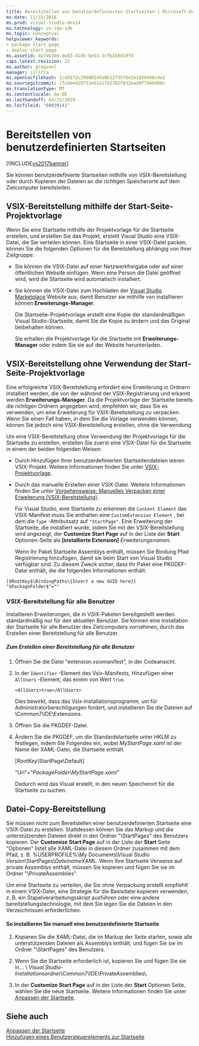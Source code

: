 ```yaml
---
title: Bereitstellen von benutzerdefinierten Startseiten | Microsoft-Dokumentation
ms.date: 11/15/2016
ms.prod: visual-studio-dev14
ms.technology: vs-ide-sdk
ms.topic: conceptual
helpviewer_keywords:
- package start page
- deploy start page
ms.assetid: 4a7eb360-de83-41d5-be53-3cfb160d19f9
caps.latest.revision: 22
ms.author: gregvanl
manager: jillfra
ms.openlocfilehash: 1cdd172c2960024da8b12735764161d36498c4e2
ms.sourcegitcommit: 1fc6ee928733e61a1f42782f832ead9f7946d00c
ms.translationtype: MT
ms.contentlocale: de-DE
ms.lasthandoff: 04/22/2019
ms.locfileid: "60039141"
---
```

# <a name="deploying-custom-start-pages"></a>Bereitstellen von benutzerdefinierten Startseiten
[!INCLUDE[vs2017banner](../includes/vs2017banner.md)]

Sie können benutzerdefinierte Startseiten mithilfe von VSIX-Bereitstellung oder durch Kopieren der Dateien an die richtigen Speicherorte auf dem Zielcomputer bereitstellen.  
  
## <a name="vsix-deployment-by-using-the-start-page-project-template"></a>VSIX-Bereitstellung mithilfe der Start-Seite-Projektvorlage  
 Wenn Sie eine Startseite mithilfe der Projektvorlage für die Startseite erstellen, und erstellen Sie das Projekt, erstellt Visual Studio eine VSIX-Datei, die Sie verteilen können. Eine Startseite in einer VSIX-Datei packen, können Sie die folgenden Optionen für die Bereitstellung abhängig von Ihrer Zielgruppe:  
  
- Sie können die VSIX-Datei auf einer Netzwerkfreigabe oder auf einer öffentlichen Website einfügen. Wenn eine Person die Datei geöffnet wird, wird die Startseite wird automatisch installiert.  
  
- Sie können die VSIX-Datei zum Hochladen der [Visual Studio Marketplace](https://marketplace.visualstudio.com/) Website aus, damit Benutzer sie mithilfe von installieren können **Erweiterungs-Manager**.  
  
  Die Startseite-Projektvorlage erstellt eine Kopie der standardmäßigen Visual Studio-Startseite, damit Sie die Kopie zu ändern und das Original beibehalten können.  
  
  Sie erhalten die Projektvorlage für die Startseite mit **Erweiterungs-Manager** oder indem Sie sie auf der Website herunterladen.  
  
## <a name="vsix-deployment-without-using-the-start-page-project-template"></a>VSIX-Bereitstellung ohne Verwendung der Start-Seite-Projektvorlage  
 Eine erfolgreiche VSIX-Bereitstellung erfordert eine Erweiterung in Ordnern installiert werden, die von der während der VSIX-Registrierung und erkannt werden **Erweiterungs-Manager**. Da die Projektvorlage der Startseite bereits die richtigen Ordnern angegeben wird, empfehlen wir, dass Sie es verwenden, um eine Erweiterung für VSIX-Bereitstellung zu verpacken. Wenn Sie einen Fall haben, in dem Sie die Vorlage verwenden können, können Sie jedoch eine VSIX-Bereitstellung erstellen, ohne die Verwendung.  
  
 Um eine VSIX-Bereitstellung ohne Verwendung der Projektvorlage für die Startseite zu erstellen, erstellen Sie zuerst eine VSIX-Datei für die Startseite in einem der beiden folgenden Weisen:  
  
- Durch Hinzufügen Ihrer benutzerdefinierten Startseitendateien leeren VSIX-Projekt. Weitere Informationen finden Sie unter [VSIX-Projektvorlage](../extensibility/vsix-project-template.md).  
  
- Durch das manuelle Erstellen einer VSIX-Datei. Weitere Informationen finden Sie unter [Vorgehensweise: Manuelles Verpacken einer Erweiterung (VSIX-Bereitstellung)](../misc/how-to-manually-package-an-extension-vsix-deployment.md).  
  
  Für Visual Studio, eine Startseite zu erkennen die `Content Element` das VSIX-Manifest muss Sie enthalten eine `CustomExtension Element` , bei dem die `Type` -Attributsatz auf `"StartPage"`. Eine Erweiterung der Startseite, die installiert wurde, indem Sie mit der VSIX-Bereitstellung wird angezeigt, der **Customize Start Page** auf in der Liste der **Start** Optionen-Seite als **[installierte Extension]** *Erweiterungsnamen*.  
  
  Wenn Ihr Paket Startseite Assemblys enthält, müssen Sie Bindung Pfad Registrierung hinzufügen, damit sie beim Start von Visual Studio verfügbar sind. Zu diesem Zweck sicher, dass Ihr Paket eine PKGDEF-Datei enthält, die die folgenden Informationen enthält.  
  
```  
[$RootKey$\BindingPaths\{Insert a new GUID here}]  
"$PackageFolder$"=""  
```  
  
### <a name="vsix-deployment-for-all-users"></a>VSIX-Bereitstellung für alle Benutzer  
 Installieren Erweiterungen, die in VSIX-Paketen bereitgestellt werden. standardmäßig nur für den aktuellen Benutzer. Sie können eine Installation der Startseite für alle Benutzer des Zielcomputers vornehmen, durch das Erstellen einer Bereitstellung für alle Benutzer.  
  
##### <a name="to-create-an-all-users-deployment"></a>Zum Erstellen einer Bereitstellung für alle Benutzer  
  
1. Öffnen Sie die Datei "extension.vsixmanifest", in der Codeansicht.  
  
2. In der `Identifier` -Element des Vsix-Manifests, Hinzufügen einer `AllUsers` -Element, das einem von Wert `true`.  
  
    ```  
    <AllUsers>true</AllUsers>  
    ```  
  
     Dies bewirkt, dass das Vsix-Installationsprogramm, um für Administratorberechtigungen fordert, und installieren Sie die Dateien auf \Common7\IDE\Extensions.  
  
3. Öffnen Sie die PKGDEF-Datei.  
  
4. Ändern Sie die PKGDEF, um die Standardstartseite unter HKLM zu festlegen, indem Sie Folgendes ein, wobei *MyStartPage.xaml* ist der Name der XAML-Datei, die Startseite enthält.  
  
     [$RootKey$\StartPage\Default]  
  
     "Uri"="$PackageFolder$\\*MyStartPage.xaml*"  
  
     Dadurch wird das Visual erstellt, in den neuen Speicherort für die Startseite zu suchen.  
  
## <a name="file-copy-deployment"></a>Datei-Copy-Bereitstellung  
 Sie müssen nicht zum Bereitstellen einer benutzerdefinierten Startseite eine VSIX-Datei zu erstellen. Stattdessen können Sie das Markup und die unterstützenden Dateien direkt in den Ordner "\StartPages\" des Benutzers kopieren. Der **Customize Start Page** auf in der Liste der **Start** Seite "Optionen" listet alle XAML-Datei in diesem Ordner zusammen mit dem Pfad, z. B. %USERPROFILE%\My Documents\Visual Studio  *Version*\StartPages\\*Dateiname*XAML. Wenn Ihre Startseite Verweise auf private Assemblys enthält, müssen Sie kopieren und fügen Sie sie im Ordner "\PrivateAssemblies\".  
  
 Um eine Startseite zu verteilen, die Sie ohne Verpackung erstellt empfiehlt in einem VSIX-Datei, eine Strategie für die Basisdatei kopieren verwenden, z. B. ein Stapelverarbeitungsskript ausführen oder eine andere bereitstellungstechnologie, mit dem Sie legen Sie die Dateien in den Verzeichnissen erforderlichen.  
  
#### <a name="to-manually-install-a-custom-start-page"></a>So installieren Sie manuell eine benutzerdefinierte Startseite  
  
1. Kopieren Sie die XAML-Datei, die im Markup der Seite starten, sowie alle unterstützenden Dateien als Assemblys enthält, und fügen Sie sie im Ordner "\StartPages\" des Benutzers.  
  
2. Wenn Sie die Startseite erforderlich ist, kopieren Sie und fügen Sie sie in... \\ *Visual Studio-Installationsordner*\Common7\IDE\PrivateAssemblies\\.  
  
3. In der **Customize Start Page** auf in der Liste der **Start** Optionen Seite, wählen Sie die neue Startseite. Weitere Informationen finden Sie unter [Anpassen der Startseite](../ide/customizing-the-start-page-for-visual-studio.md).  
  
## <a name="see-also"></a>Siehe auch  
 [Anpassen der Startseite](../ide/customizing-the-start-page-for-visual-studio.md)   
 [Hinzufügen eines Benutzersteuerelements zur Startseite](../extensibility/adding-user-control-to-the-start-page.md)
